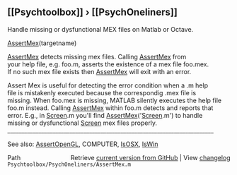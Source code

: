 ## [[Psychtoolbox]] &#8250; [[PsychOneliners]]

Handle missing or dysfunctional MEX files on Matlab or Octave.  
  
[AssertMex](AssertMex)(targetname)  
  
[AssertMex](AssertMex) detects missing mex files.  Calling [AssertMex](AssertMex) from  
your help file, e.g. foo.m, asserts the existence of a mex file foo.mex.  
If no such mex file exists then [AssertMex](AssertMex) will exit with an error.  
  
Assert Mex is useful for detecting the error condition when a .m help  
file is mistakenly executed because the correspondig .mex file is  
missing. When foo.mex is missing, MATLAB silently executes the help file  
foo.m instead.  Calling [AssertMex](AssertMex) within foo.m detects and reports that  
error. E.g., in [Screen](Screen).m you'll find [AssertMex](AssertMex)('[Screen](Screen).m') to handle  
missing or dysfunctional [Screen](Screen) mex files properly.  
 \_\_\_\_\_\_\_\_\_\_\_\_\_\_\_\_\_\_\_\_\_\_\_\_\_\_\_\_\_\_\_\_\_\_\_\_\_\_\_\_\_\_\_\_\_\_\_\_\_\_\_\_\_\_\_\_\_\_\_\_\_\_\_\_\_\_\_\_\_\_\_\_\_  
  
See also: [AssertOpenGL](AssertOpenGL), COMPUTER, [IsOSX](IsOSX), [IsWin](IsWin)  




<div class="code_header" style="text-align:right;">
  <span style="float:left;">Path&nbsp;&nbsp;</span> <span class="counter">Retrieve <a href=
  "https://raw.github.com/Psychtoolbox-3/Psychtoolbox-3/beta/Psychtoolbox/PsychOneliners/AssertMex.m">current version from GitHub</a> | View <a href=
  "https://github.com/Psychtoolbox-3/Psychtoolbox-3/commits/beta/Psychtoolbox/PsychOneliners/AssertMex.m">changelog</a></span>
</div>
<div class="code">
  <code>Psychtoolbox/PsychOneliners/AssertMex.m</code>
</div>

